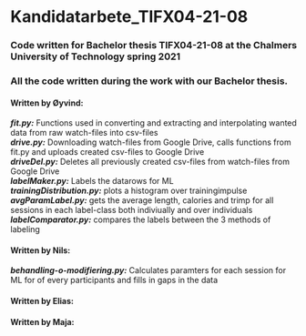 # Kandidatarbete_TIFX04-21-08
### Code written for Bachelor thesis TIFX04-21-08 at the Chalmers University of Technology spring 2021

### All the code written during the work with our Bachelor thesis.

#### Written by Øyvind:  
  ***fit.py:*** Functions used in converting and extracting and interpolating wanted data from raw watch-files into csv-files  
  ***drive.py:*** Downloading watch-files from Google Drive, calls functions from fit.py and uploads created csv-files to Google Drive  
  ***driveDel.py:*** Deletes all previously created csv-files from watch-files from Google Drive  
  ***labelMaker.py:*** Labels the datarows for ML  
  ***trainingDistribution.py:*** plots a histogram over trainingimpulse  
  ***avgParamLabel.py:*** gets the average length, calories and trimp for all sessions in each label-class both indiviually and over individuals  
  ***labelComparator.py:*** compares the labels between the 3 methods of labeling  

#### Written by Nils:
  ***behandling-o-modifiering.py:*** Calculates paramters for each session for ML for of every participants and fills in gaps in the data

#### Written by Elias:

#### Written by Maja:
